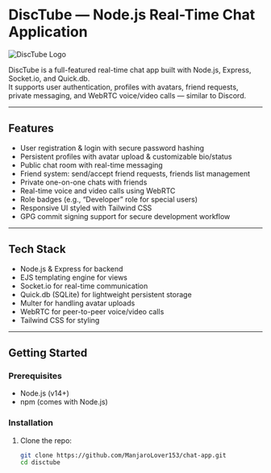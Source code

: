 # DiscTube — Node.js Real-Time Chat Application

![DiscTube Logo](https://cdn.pfps.gg/pfps/97094-owl-house.jpeg)

DiscTube is a full-featured real-time chat app built with Node.js, Express, Socket.io, and Quick.db.  
It supports user authentication, profiles with avatars, friend requests, private messaging, and WebRTC voice/video calls — similar to Discord.

---

## Features

- User registration & login with secure password hashing  
- Persistent profiles with avatar upload & customizable bio/status  
- Public chat room with real-time messaging  
- Friend system: send/accept friend requests, friends list management  
- Private one-on-one chats with friends  
- Real-time voice and video calls using WebRTC  
- Role badges (e.g., “Developer” role for special users)  
- Responsive UI styled with Tailwind CSS  
- GPG commit signing support for secure development workflow

---

## Tech Stack

- Node.js & Express for backend  
- EJS templating engine for views  
- Socket.io for real-time communication  
- Quick.db (SQLite) for lightweight persistent storage  
- Multer for handling avatar uploads  
- WebRTC for peer-to-peer voice/video calls  
- Tailwind CSS for styling  

---

## Getting Started

### Prerequisites

- Node.js (v14+)  
- npm (comes with Node.js)  

### Installation

1. Clone the repo:

   ```bash
   git clone https://github.com/ManjaroLover153/chat-app.git
   cd disctube
   ```
